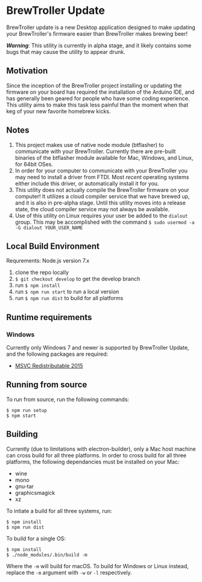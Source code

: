 # BrewTroller Update
BrewTroller update is a new Desktop application designed to make updating your BrewTroller's firmware easier than BrewTroller makes brewing beer!

**_Warning_**: This utility is currently in alpha stage, and it likely contains some bugs that may cause the utility to appear drunk.

## Motivation
Since the inception of the BrewTroller project installing or updating the firmware on your board has required the installation of the Arduino IDE, and has generally been geared for people who have some coding experience. This utility aims to make this task less painful than the moment when that keg of your new favorite homebrew kicks.  


## Notes
1. This project makes use of native node module (btflasher) to communicate with your BrewTroller. Currently there are pre-built binaries of the btflasher module available for Mac, Windows, and Linux, for 64bit OSes.
2. In order for your computer to communicate with your BrewTroller you may need to install a driver from FTDI. Most _recent_ operating systems either include this driver, or automatically install it for you.
3. This utility does not actually compile the BrewTroller firmware on your computer! It utilizes a cloud compiler service that we have brewed up, and it is also in pre-alpha stage. Until this utility moves into a release state, the cloud compiler service may not always be available.
4. Use of this utility on Linux requires your user be added to the `dialout` group. This may be accomplished with the command `$ sudo usermod -a -G dialout YOUR_USER_NAME`

## Local Build Environment

Requrements: Node.js version 7.x

1. clone the repo locally
2. `$ git checkout develop` to get the develop branch
3. run `$ npm install`
4. run `$ npm run start` to run a local version
5. run `$ npm run dist` to build for all platforms

## Runtime requirements

### Windows
Currently only Windows 7 and newer is supported by BrewTroller Update, and the following packages are required:

- [MSVC Redistributable 2015](https://www.microsoft.com/en-ca/download/details.aspx?id=48145)

## Running from source
To run from source, run the following commands:

```
$ npm run setup
$ npm start
```

## Building

Currently (due to limitations with electron-builder), only a Mac host machine can cross build for all three platforms. In order to cross build for all three platforms, the following dependancies must be installed on your Mac:

- wine
- mono
- gnu-tar
- graphicsmagick
- xz

To intiate a build for all three systems, run: 

```
$ npm install
$ npm run dist
```

To build for a single OS:

```
$ npm install
$ ./node_modules/.bin/build -m
```

Where the `-m` will build for macOS. To build for Windows or Linux instead, replace the `-m` argument with `-w` or `-l` respectively.